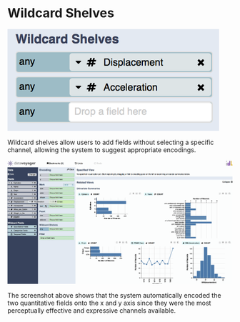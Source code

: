 # Wildcard Shelves

![](../../.gitbook/assets/screen-shot-2018-05-21-at-7.25.00-pm.png)

Wildcard shelves allow users to add fields without selecting a specific channel, allowing the system to suggest appropriate encodings.

![](../../.gitbook/assets/wildcard_shelves.gif)

The screenshot above shows that the system automatically encoded the two quantitative fields onto the x and y axis since they were the most perceptually effective and expressive channels available.

